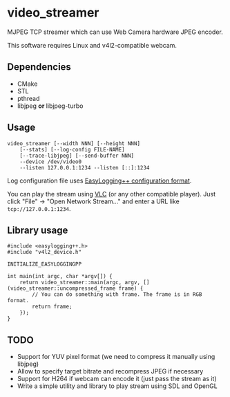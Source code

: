 # video_streamer

MJPEG TCP streamer which can use Web Camera hardware JPEG encoder.

This software requires Linux and v4l2-compatible webcam.

## Dependencies

* CMake
* STL
* pthread
* libjpeg **or** libjpeg-turbo

## Usage

    video_streamer [--width NNN] [--height NNN] 
        [--stats] [--log-config FILE-NAME] 
        [--trace-libjpeg] [--send-buffer NNN]
        --device /dev/video0 
        --listen 127.0.0.1:1234 --listen [::]:1234

Log configuration file uses [EasyLogging++ configuration format](https://github.com/amrayn/easyloggingpp#using-configuration-file).

You can play the stream using [VLC](https://www.videolan.org/) (or any other compatible player). 
Just click "File" -> "Open Network Stream..." and enter a URL like `tcp://127.0.0.1:1234`.

## Library usage

    #include <easylogging++.h>
    #include "v4l2_device.h"
    
    INITIALIZE_EASYLOGGINGPP
    
    int main(int argc, char *argv[]) {
        return video_streamer::main(argc, argv, [](video_streamer::uncompressed_frame frame) {
            // You can do something with frame. The frame is in RGB format.
            return frame;
        });
    }

## TODO

* Support for YUV pixel format (we need to compress it manually using libjpeg)
* Allow to specify target bitrate and recompress JPEG if necessary
* Support for H264 if webcam can encode it (just pass the stream as it)
* Write a simple utility and library to play stream using SDL and OpenGL
